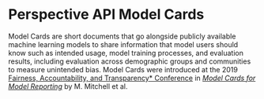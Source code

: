 # Perspective API Model Cards
Model Cards are short documents that go alongside publicly available machine 
learning models to share information that model users should know such as 
intended usage, model training processes, and evaluation results, including 
evaluation across demographic groups and communities to measure unintended bias.
Model Cards were introduced at the 2019 
[Fairness, Accountability, and Transparency* Conference](https://fatconference.org/index.html) 
in *[Model Cards for Model Reporting](https://dl.acm.org/citation.cfm?id=3287596)*
by M. Mitchell et al.


